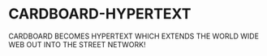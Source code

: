 # CARDBOARD-HYPERTEXT
CARDBOARD BECOMES HYPERTEXT WHICH EXTENDS THE WORLD WIDE WEB OUT INTO THE STREET NETWORK!
